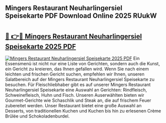 ## Mingers Restaurant Neuharlingersiel Speisekarte PDF Download Online 2025 RUukW

# <h2><a href="http://gcbe83w.nevu.top/?p=Mingers+Restaurant+Neuharlingersiel+Speisekarte">🔗 👉🔴 Mingers Restaurant Neuharlingersiel Speisekarte 2025 PDF</a></h2>

[![Mingers Restaurant Neuharlingersiel Speisekarte 2025 PDF](https://i.imgur.com/dBaPXMq.png)](http://gcbe83w.nevu.top/?p=Mingers+Restaurant+Neuharlingersiel+Speisekarte)
Ein Essensmenü ist nicht nur eine Liste von Gerichten, sondern auch die Kunst, ein Gericht zu kreieren, das Ihnen gefallen wird. Wenn Sie nach einem leichten und frischen Gericht suchen, empfehlen wir Ihnen, unseren Salatbereich auf der Mingers Restaurant Neuharlingersiel Speisekarte zu besuchen. Für Fleischliebhaber gibt es auf unserer Mingers Restaurant Neuharlingersiel Speisekarte eine Auswahl an Gerichten: Rindfleisch, Schweinefleisch, Huhn und Fisch. Unseren Auserwählten bieten wir Gourmet-Gerichte wie Schaschlik und Steak an, die auf frischem Feuer zubereitet werden. Unser Restaurant bietet eine große Auswahl an Desserts, von traditionellen Kuchen und Kuchen bis hin zu erlesenen Crème Brûlée und Schokoladenburdel.

